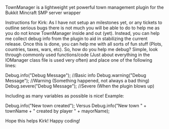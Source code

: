 TownManager is a lightweight yet powerful town management plugin for the Bukkit Mincraft SMP server wrapper

Instructions for Kirk:
As I have not setup an milestones yet, or any tickets to outline serious bugs there is not much you will be able to do to help me as you do not know TownManager inside and out (yet). Instead, you can help me collect debug info from the plugin to aid in stabilizing the current release. Once this is done, you can help me with all sorts of fun stuff (Plots, countries, taxes, wars, etc). So, how do you help me debug? Simple, look through commonly used functions/code (Just about everything in the IOManager class file is used very often) and place one of the following lines:

 Debug.info("Debug Message"); //Basic info
Debug.warning("Debug Message"); //Warning (Something happened, not always a bad thing)
Debug.severe("Debug Message"); //Severe (When the plugin blows up)

Including as many variables as possible is nice! Example:

Debug.info("New town created");
Versus
Debug.info("New town " + townName + " created by player " + mayorName);

Hope this helps Kirk! Happy coding!